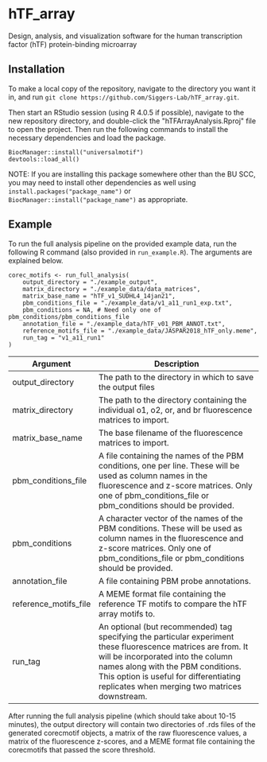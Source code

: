 # hTF_array
Design, analysis, and visualization software for the human transcription factor (hTF) protein-binding microarray

## Installation

To make a local copy of the repository, navigate to the directory you want it in, and run `git clone https://github.com/Siggers-Lab/hTF_array.git`.

Then start an RStudio session (using R 4.0.5 if possible), navigate to the new repository directory, and double-click the "hTFArrayAnalysis.Rproj" file to open the project. Then run the following commands to install the necessary dependencies and load the package.

```
BiocManager::install("universalmotif")
devtools::load_all()
```

NOTE: If you are installing this package somewhere other than the BU SCC, you may need to install other dependencies as well using `install.packages("package_name")` or `BiocManager::install("package_name")` as appropriate.

## Example

To run the full analysis pipeline on the provided example data, run the following R command (also provided in `run_example.R`). The arguments are explained below.

```
corec_motifs <- run_full_analysis(
    output_directory = "./example_output",
    matrix_directory = "./example_data/data_matrices",
    matrix_base_name = "hTF_v1_SUDHL4_14jan21",
    pbm_conditions_file = "./example_data/v1_a11_run1_exp.txt",
    pbm_conditions = NA, # Need only one of pbm_conditions/pbm_conditions_file
    annotation_file = "./example_data/hTF_v01_PBM_ANNOT.txt",
    reference_motifs_file = "./example_data/JASPAR2018_hTF_only.meme",
    run_tag = "v1_a11_run1"
)
```

|        Argument       | Description |
|-----------------------|-------------|
|    output_directory   | The path to the directory in which to save the output files |
|    matrix_directory   | The path to the directory containing the individual o1, o2, or, and br fluorescence matrices to import. |
|    matrix_base_name   | The base filename of the fluorescence matrices to import. |
|  pbm_conditions_file  | A file containing the names of the PBM conditions, one per line. These will be used as column names in the fluorescence and z-score matrices. Only one of pbm_conditions_file or pbm_conditions should be provided. |
|     pbm_conditions    | A character vector of the names of the PBM conditions. These will be used as column names in the fluorescence and z-score matrices. Only one of pbm_conditions_file or pbm_conditions should be provided. |
|    annotation_file    | A file containing PBM probe annotations. |
| reference_motifs_file | A MEME format file containing the reference TF motifs to compare the hTF array motifs to. |
|        run_tag        | An optional (but recommended) tag specifying the particular experiment these fluorescence matrices are from. It will be incorporated into the column names along with the PBM conditions. This option is useful for differentiating replicates when merging two matrices downstream. |

After running the full analysis pipeline (which should take about 10-15 minutes), the output directory will contain two directories of .rds files of the generated corecmotif objects, a matrix of the raw fluorescence values, a matrix of the fluorescence z-scores, and a MEME format file containing the corecmotifs that passed the score threshold.
